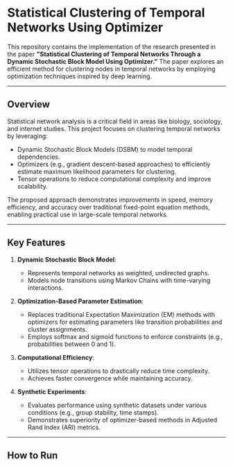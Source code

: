 # Statistical Clustering of Temporal Networks Using Optimizer

This repository contains the implementation of the research presented in the paper **"Statistical Clustering of Temporal Networks Through a Dynamic Stochastic Block Model Using Optimizer."** The paper explores an efficient method for clustering nodes in temporal networks by employing optimization techniques inspired by deep learning.

---

## Overview

Statistical network analysis is a critical field in areas like biology, sociology, and internet studies. This project focuses on clustering temporal networks by leveraging:
- Dynamic Stochastic Block Models (DSBM) to model temporal dependencies.
- Optimizers (e.g., gradient descent-based approaches) to efficiently estimate maximum likelihood parameters for clustering.
- Tensor operations to reduce computational complexity and improve scalability.

The proposed approach demonstrates improvements in speed, memory efficiency, and accuracy over traditional fixed-point equation methods, enabling practical use in large-scale temporal networks.

---

## Key Features

1. **Dynamic Stochastic Block Model**:
   - Represents temporal networks as weighted, undirected graphs.
   - Models node transitions using Markov Chains with time-varying interactions.

2. **Optimization-Based Parameter Estimation**:
   - Replaces traditional Expectation Maximization (EM) methods with optimizers for estimating parameters like transition probabilities and cluster assignments.
   - Employs softmax and sigmoid functions to enforce constraints (e.g., probabilities between 0 and 1).

3. **Computational Efficiency**:
   - Utilizes tensor operations to drastically reduce time complexity.
   - Achieves faster convergence while maintaining accuracy.

4. **Synthetic Experiments**:
   - Evaluates performance using synthetic datasets under various conditions (e.g., group stability, time stamps).
   - Demonstrates superiority of optimizer-based methods in Adjusted Rand Index (ARI) metrics.


---

## How to Run
